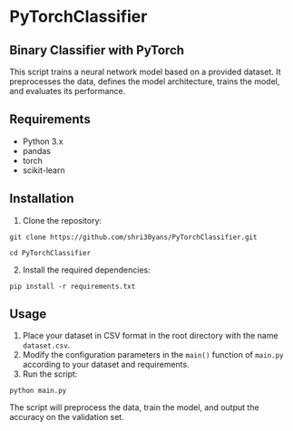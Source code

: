 # PyTorchClassifier
## Binary Classifier with PyTorch
This script trains a neural network model based on a provided dataset. It preprocesses the data, defines the model architecture, trains the model, and evaluates its performance.

## Requirements

- Python 3.x
- pandas
- torch
- scikit-learn

## Installation

1. Clone the repository:
```
git clone https://github.com/shri30yans/PyTorchClassifier.git
```
```
cd PyTorchClassifier
```

2. Install the required dependencies:
```
pip install -r requirements.txt
```

## Usage

1. Place your dataset in CSV format in the root directory with the name `dataset.csv`.
2. Modify the configuration parameters in the `main()` function of `main.py` according to your dataset and requirements.
3. Run the script:
```
python main.py
```

The script will preprocess the data, train the model, and output the accuracy on the validation set.

